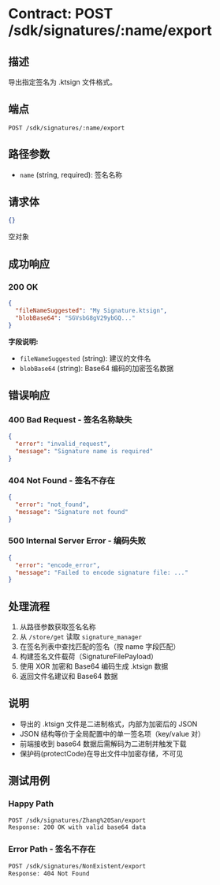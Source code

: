 # Contract: POST /sdk/signatures/:name/export

## 描述
导出指定签名为 .ktsign 文件格式。

## 端点
`POST /sdk/signatures/:name/export`

## 路径参数
- `name` (string, required): 签名名称

## 请求体
```json
{}
```
空对象

## 成功响应

### 200 OK
```json
{
  "fileNameSuggested": "My Signature.ktsign",
  "blobBase64": "SGVsbG8gV29ybGQ..."
}
```

**字段说明:**
- `fileNameSuggested` (string): 建议的文件名
- `blobBase64` (string): Base64 编码的加密签名数据

## 错误响应

### 400 Bad Request - 签名名称缺失
```json
{
  "error": "invalid_request",
  "message": "Signature name is required"
}
```

### 404 Not Found - 签名不存在
```json
{
  "error": "not_found",
  "message": "Signature not found"
}
```

### 500 Internal Server Error - 编码失败
```json
{
  "error": "encode_error",
  "message": "Failed to encode signature file: ..."
}
```

## 处理流程

1. 从路径参数获取签名名称
2. 从 `/store/get` 读取 `signature_manager`
3. 在签名列表中查找匹配的签名（按 name 字段匹配）
4. 构建签名文件载荷（SignatureFilePayload）
5. 使用 XOR 加密和 Base64 编码生成 .ktsign 数据
6. 返回文件名建议和 Base64 数据

## 说明

- 导出的 .ktsign 文件是二进制格式，内部为加密后的 JSON
- JSON 结构等价于全局配置中的单一签名项（key/value 对）
- 前端接收到 base64 数据后需解码为二进制并触发下载
- 保护码(protectCode)在导出文件中加密存储，不可见

## 测试用例

### Happy Path
```bash
POST /sdk/signatures/Zhang%20San/export
Response: 200 OK with valid base64 data
```

### Error Path - 签名不存在
```bash
POST /sdk/signatures/NonExistent/export
Response: 404 Not Found
```
